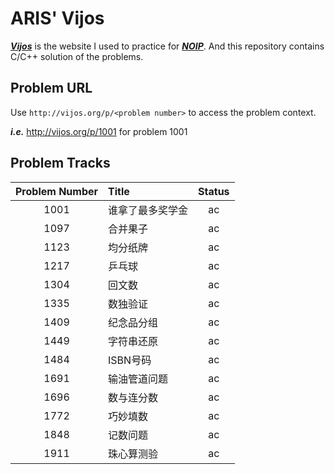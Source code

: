 # ARIS' Vijos
***[Vijos](vijos.org)*** is the website I used to practice for ***[NOIP](http://www.noi.cn/)***. And this repository contains C/C++ solution of the problems.

## Problem URL
Use `http://vijos.org/p/<problem number>` to access the problem context.  
  
***i.e.*** http://vijos.org/p/1001 for problem 1001

## Problem Tracks
| Problem Number | Title            | Status |
| :-:            | :-               | :-:    |
| 1001           | 谁拿了最多奖学金 | ac     |
| 1097           | 合并果子         | ac     |
| 1123           | 均分纸牌         | ac     |
| 1217           | 乒乓球           | ac     |
| 1304           | 回文数           | ac     |
| 1335           | 数独验证         | ac     |
| 1409           | 纪念品分组       | ac     |
| 1449           | 字符串还原       | ac     |
| 1484           | ISBN号码         | ac     |
| 1691           | 输油管道问题     | ac     |
| 1696           | 数与连分数       | ac     |
| 1772           | 巧妙填数         | ac     |
| 1848           | 记数问题         | ac     |
| 1911           | 珠心算测验       | ac     |
